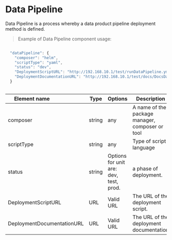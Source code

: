 # Data Pipeline

Data Pipeline is a process whereby a data product pipeline deployment method is defined.

> Example of Data Pipeline component usage:

```javascript
   
  "dataPipeline": {
    "composer": "helm",
    "scriptType": "yaml",
    "status": "dev",
    "DeploymentScriptURL": "http://192.168.10.1/test/runDataPipeline.yml"
    "DeploymentDocumentationURL": "http://192.168.10.1/test/docs/DocsDataPipeline.html"
  }
  
```
| <div style="width:150px">Element name</div>   | Type  | Options  | Description  |
|---|---|---|---|
  | composer | string | any | A name of the package manager, composer or tool |
  | scriptType | string  | any |  Type of script language|
  | status | string  | Options for unit are: dev, test, prod. | a phase of deployment. |
  | DeploymentScriptURL | URL | Valid URL  | 	The URL of the deployment script. |
  | DeploymentDocumentationURL | URL | Valid URL  | 	The URL of the deployment documentation |
